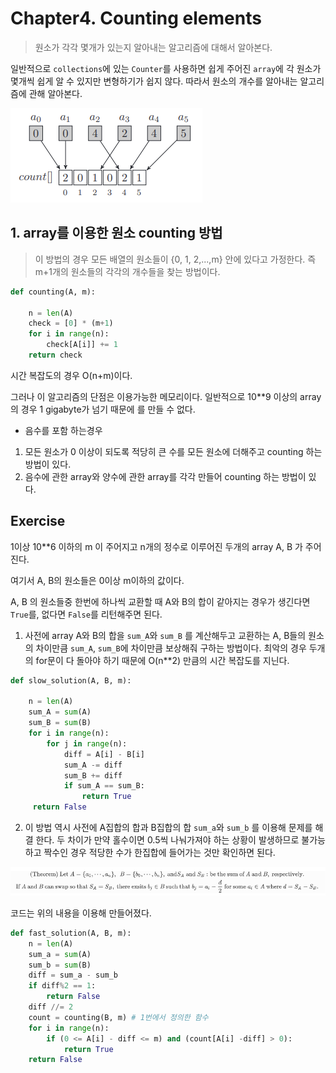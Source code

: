 # Chapter4. Counting elements

> 원소가 각각 몇개가 있는지 알아내는 알고리즘에 대해서 알아본다.

일반적으로 `collections`에 있는 `Counter`를 사용하면 쉽게 주어진 `array`에 각 원소가 몇개씩 쉽게 알 수 있지만 변형하기가 쉽지 않다. 따라서 원소의 개수를 알아내는 알고리즘에 관해 알아본다.

![image-20210112145530657](markdown-images/image-20210112145530657.png)



## 1. array를 이용한 원소 counting 방법

> 이 방법의 경우 모든 배열의 원소들이 {0, 1, 2,...,m} 안에 있다고 가정한다.  즉 m+1개의 원소들의 각각의 개수들을 찾는 방법이다.

```python
def counting(A, m):
	
    n = len(A)
    check = [0] * (m+1)
    for i in range(n):
        check[A[i]] += 1
    return check
```

시간 복잡도의 경우 O(n+m)이다.

그러나 이 알고리즘의 단점은 이용가능한 메모리이다. 일반적으로 10**9 이상의 array의 경우 1 gigabyte가 넘기 때문에 를 만들 수 없다.



* 음수를 포함 하는경우

1. 모든 원소가 0 이상이 되도록 적당히 큰 수를 모든 원소에 더해주고 counting 하는 방법이 있다.
2. 음수에 관한 array와 양수에 관한 array를 각각 만들어 counting 하는 방법이 있다.





## Exercise

1이상 10**6 이하의 m 이 주어지고 n개의 정수로 이루어진 두개의 array A, B 가 주어진다.

여기서 A, B의 원소들은 0이상 m이하의 값이다.

A, B 의 원소들중 한번에 하나씩 교환할 때 A와 B의 합이 같아지는 경우가 생긴다면 `True`를, 없다면 `False`를 리턴해주면 된다.



1.  사전에 array A와 B의 합을 `sum_A`와 `sum_B` 를 계산해두고 교환하는 A, B들의 원소의 차이만큼 `sum_A`, `sum_B`에 차이만큼 보상해줘 구하는 방법이다. 최악의 경우 두개의 for문이 다 돌아야 하기 때문에 O(n**2) 만큼의 시간 복잡도를 지닌다.

```python
def slow_solution(A, B, m):

    n = len(A)
    sum_A = sum(A)
    sum_B = sum(B)
    for i in range(n):
        for j in range(n):
            diff = A[i] - B[i]
           	sum_A -= diff
            sum_B += diff
            if sum_A == sum_B:
                return True
     return False
```



2.  이 방법 역시 사전에 A집합의 합과 B집합의 합 `sum_a`와 `sum_b` 를 이용해  문제를 해결 한다. 두 차이가 만약 홀수이면 0.5씩 나눠가져야 하는 상황이 발생하므로 불가능하고 짝수인 경우 적당한 수가 한집합에 들어가는 것만 확인하면 된다.

   ![image-20210112184452334](markdown-images/image-20210112184452334.png)

   코드는 위의 내용을 이용해 만들어졌다.

```python
def fast_solution(A, B, m):
    n = len(A)
    sum_a = sum(A)
    sum_b = sum(B)
    diff = sum_a - sum_b
    if diff%2 == 1:
        return False
    diff //= 2
    count = counting(B, m) # 1번에서 정의한 함수
    for i in range(n):
        if (0 <= A[i] - diff <= m) and (count[A[i] -diff] > 0):
            return True
    return False
```

$$
%\text{(Theorem) }\text{Let }A=\{a_0 ,\cdots, a_n \},~~ B=\{b_0,\cdots, b_n \},~\text{and} 
%S_A~ \text{and}~ S_B : \text{be the sum of }A~\text{and}~B, \text{ respectively.}\\ \text{If } A \text{ and } B \text{ can swap so that }S_A=S_B, \text{ there exsits }b_j \in B \text{ such that }b_j=a_i - \frac{d}{2} \text{ for some }a_i\in A \text{ where } d=S_A-S_B.
$$





